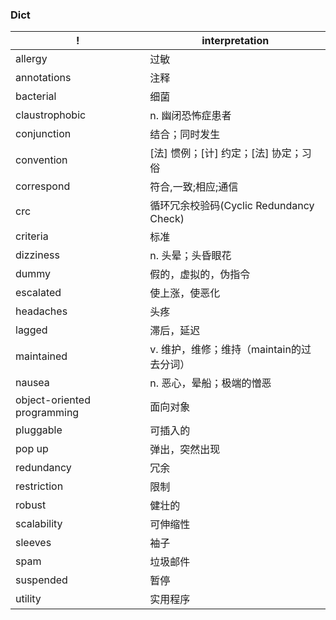 ### Dict
| !                           | interpretation                            |
| ---                         | ---                                       |
| allergy                     | 过敏                                      |
| annotations                 | 注释                                      |
| bacterial                   | 细菌                                      |
| claustrophobic              | n. 幽闭恐怖症患者                         |
| conjunction                 | 结合；同时发生                            |
| convention                  | [法] 惯例；[计] 约定；[法] 协定；习俗     |
| correspond                  | 符合,一致;相应;通信                       |
| crc                         | 循环冗余校验码(Cyclic Redundancy Check)   |
| criteria                    | 标准                                      |
| dizziness                   | n. 头晕；头昏眼花                         |
| dummy                       | 假的，虚拟的，伪指令                      |
| escalated                   | 使上涨，使恶化                            |
| headaches                   | 头疼                                      |
| lagged                      | 滞后，延迟                                |
| maintained                  | v. 维护，维修；维持（maintain的过去分词） |
| nausea                      | n. 恶心，晕船；极端的憎恶                 |
| object-oriented programming | 面向对象                                  |
| pluggable                   | 可插入的                                  |
| pop up                      | 弹出，突然出现                            |
| redundancy                  | 冗余                                      |
| restriction                 | 限制                                      |
| robust                      | 健壮的                                    |
| scalability                 | 可伸缩性                                  |
| sleeves                     | 袖子                                      |
| spam                        | 垃圾邮件                                  |
| suspended                   | 暂停                                      |
| utility                     | 实用程序                                  |
